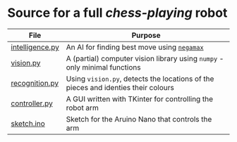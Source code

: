 # Source for a full *chess-playing* robot


File|Purpose
---|---
[intelligence.py](intelligence.py)|An AI for finding best move using [`negamax`](https://en.wikipedia.org/wiki/Negamax)
[vision.py](vision.py)|A (partial) computer vision library using `numpy` - only minimal functions
[recognition.py](recognition.py)|Using `vision.py`, detects the locations of the pieces and identies their colours
[controller.py](controller.py)|A GUI written with TKinter for controlling the robot arm
[sketch.ino](sketch.ino)|Sketch for the Aruino Nano that controls the arm
